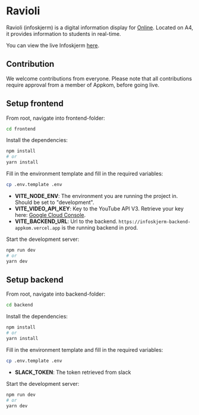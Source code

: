 # Ravioli

Ravioli (infoskjerm) is a digital information display for [Online](https://online.ntnu.no/). Located on A4, it provides information to students in real-time.

You can view the live Infoskjerm [here](https://infoskjerm-online.vercel.app/).

## Contribution

We welcome contributions from everyone. Please note that all contributions require approval from a member of Appkom, before going live.

## Setup frontend

From root, navigate into frontend-folder:

```bash
cd frontend
```

Install the dependencies:

```bash
npm install
# or
yarn install
```

Fill in the environment template and fill in the required variables:

```bash
cp .env.template .env
```

- **VITE_NODE_ENV**: The environment you are running the project in. Should be set to "development".
- **VITE_VIDEO_API_KEY**: Key to the YouTube API V3. Retrieve your key here: [Google Cloud Console](https://console.cloud.google.com/apis/library/youtube.googleapis.com).
- **VITE_BACKEND_URL**: Url to the backend. `https://infoskjerm-backend-appkom.vercel.app` is the running backend in prod.


Start the development server:

```bash
npm run dev
# or
yarn dev
```

## Setup backend

From root, navigate into backend-folder:

```bash
cd backend
```

Install the dependencies:

```bash
npm install
# or
yarn install
```

Fill in the environment template and fill in the required variables:

```bash
cp .env.template .env
```

- **SLACK_TOKEN**: The token retrieved from slack


Start the development server:

```bash
npm run dev
# or
yarn dev
```
